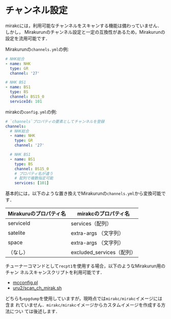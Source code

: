 # チャンネル設定

mirakcには，利用可能なチャンネルをスキャンする機能は備わっていません．しかし，
Mirakurunのチャンネル設定と一定の互換性があるため，Mirakurunの設定を流用可能です．

Mirakurunの`channels.yml`の例:

```yaml
# NHK総合
- name: NHK
  type: GR
  channel: '27'

# NHK BS1
- name: BS1
  type: BS
  channel: BS15_0
  serviceId: 101
```

mirakcの`config.yml`の例:

```yaml
# `channels`プロパティの要素としてチャンネルを登録
channels:
  # NHK総合
  - name: NHK
    type: GR
    channel: '27'

  # NHK BS1
  - name: BS1
    type: BS
    channel: BS15_0
    # プロパティ名が違う
    # 配列で複数指定可能
    services: [101]
```

基本的には，以下のような置き換えでMirakurunの`channels.yml`から変換可能です．

| Mirakuruのプロパティ名 | mirakcのプロパティ名       |
|---------------------|--------------------------|
| serviceId           | services（配列）          |
| satelite            | extra-args （文字列）     |
| space               | extra-args （文字列）     |
| （なし）              | excluded_services（配列） |

チューナーコマンドとして`recpt1`を使用する場合，以下のようなMirakurun用のチャン
ネルスキャンスクリプトを利用可能です．

* [mcconfig.pl](https://www.jifu-labo.net/2019/02/mirakurn_channels_config/)
* [uru2/scan_ch_mirak.sh](https://gist.github.com/uru2/479b7da80063e39d1ca2cf467e40e290)

どちらも`epgdump`を使用していますが，現時点では`mirakc/mirakc`イメージには含ま
れていません．`mirakc/mirakc`イメージからカスタムイメージを作成する方法につい
ては後述します．
